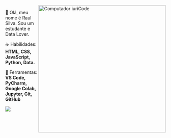 <img src="https://raw.githubusercontent.com/MicaelliMedeiros/micaellimedeiros/master/image/computer-illustration.png" min-width="400px" max-width="400px" width="400px" align="right" alt="Computador iuriCode">

<p align="left"> 
  👋 Olá, meu nome é Raul Silva. Sou um estudante e Data Lover.
</p>

<p align="left">
  ☕ Habilidades: <strong>HTML, CSS, JavaScript, Python, Data.</strong>
</p>

<p align="left">
  💼 Ferramentas: <strong>VS Code, PyCharm, Google Colab, Jupyter, Git, GitHub</strong>
</p>


<p align="left">

  <a href="#" alt="Linkedin">
  <img src="https://img.shields.io/badge/-Linkedin-0e76a8?style=flat-square&logo=Linkedin&logoColor=white&link=https://www.linkedin.com/in/raulsbardela/" /></a>

  
</p>  
